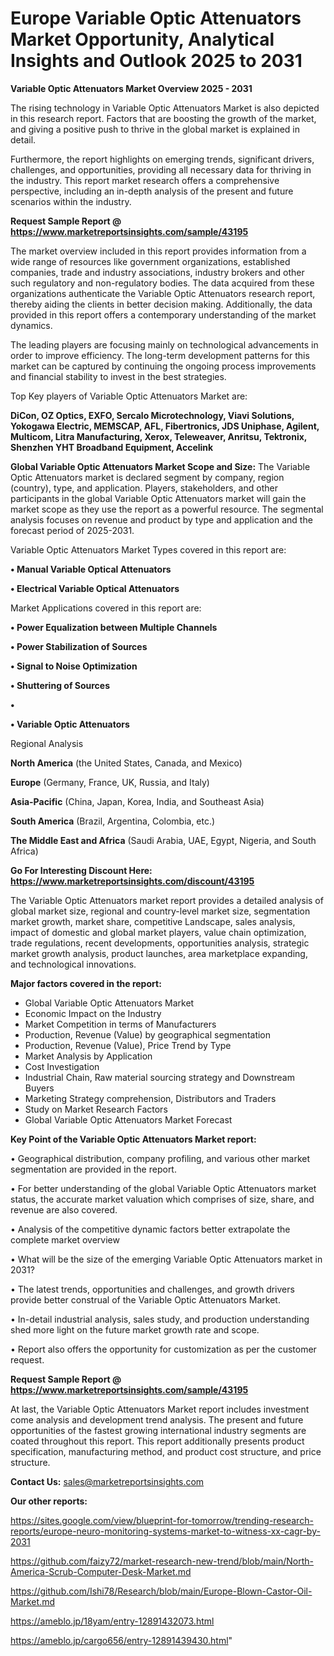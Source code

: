 # Europe Variable Optic Attenuators Market Opportunity, Analytical Insights and Outlook 2025 to 2031

<Strong> Variable Optic Attenuators Market Overview 2025 - 2031</strong>

The rising technology in Variable Optic Attenuators Market is also depicted in this research report. Factors that are boosting the growth of the market, and giving a positive push to thrive in the global market is explained in detail.

Furthermore, the report highlights on emerging trends, significant drivers, challenges, and opportunities, providing all necessary data for thriving in the industry. This report market research offers a comprehensive perspective, including an in-depth analysis of the present and future scenarios within the industry.

<strong>Request Sample Report @ <a href=https://www.marketreportsinsights.com/sample/43195>https://www.marketreportsinsights.com/sample/43195</a></strong>

The market overview included in this report provides information from a wide range of resources like government organizations, established companies, trade and industry associations, industry brokers and other such regulatory and non-regulatory bodies. The data acquired from these organizations authenticate the Variable Optic Attenuators research report, thereby aiding the clients in better decision making. Additionally, the data provided in this report offers a contemporary understanding of the market dynamics.

The leading players are focusing mainly on technological advancements in order to improve efficiency. The long-term development patterns for this market can be captured by continuing the ongoing process improvements and financial stability to invest in the best strategies.

Top Key players of Variable Optic Attenuators Market are:

<strong>DiCon, OZ Optics, EXFO, Sercalo Microtechnology, Viavi Solutions, Yokogawa Electric, MEMSCAP, AFL, Fibertronics, JDS Uniphase, Agilent, Multicom, Litra Manufacturing, Xerox, Teleweaver, Anritsu, Tektronix, Shenzhen YHT Broadband Equipment, Accelink</strong>

<strong><b>Global Variable Optic Attenuators Market Scope and Size:</b></strong>
The Variable Optic Attenuators market is declared segment by company, region (country), type, and application. Players, stakeholders, and other participants in the global Variable Optic Attenuators market will gain the market scope as they use the report as a powerful resource. The segmental analysis focuses on revenue and product by type and application and the forecast period of 2025-2031.

Variable Optic Attenuators Market Types covered in this report are:

<strong>•  Manual Variable Optical Attenuators

•  Electrical Variable Optical Attenuators</strong>

Market Applications covered in this report are:

<strong>•  Power Equalization between Multiple Channels

•  Power Stabilization of Sources

•  Signal to Noise Optimization

•  Shuttering of Sources

•  

•  Variable Optic Attenuators</strong> 

Regional Analysis

<strong>North America</strong> (the United States, Canada, and Mexico)

<strong>Europe</strong> (Germany, France, UK, Russia, and Italy)

<strong>Asia-Pacific</strong> (China, Japan, Korea, India, and Southeast Asia)

<strong>South America</strong> (Brazil, Argentina, Colombia, etc.)

<strong>The Middle East and Africa</strong> (Saudi Arabia, UAE, Egypt, Nigeria, and South Africa)

<strong>Go For Interesting Discount Here: <a href=https://www.marketreportsinsights.com/discount/43195>https://www.marketreportsinsights.com/discount/43195</a></strong>

The Variable Optic Attenuators market report provides a detailed analysis of global market size, regional and country-level market size, segmentation market growth, market share, competitive Landscape, sales analysis, impact of domestic and global market players, value chain optimization, trade regulations, recent developments, opportunities analysis, strategic market growth analysis, product launches, area marketplace expanding, and technological innovations.

<strong><b>Major factors covered in the report:</b></strong>
<ul>
  <li>Global Variable Optic Attenuators Market </li>
  <li>Economic Impact on the Industry</li>
  <li>Market Competition in terms of Manufacturers</li>
  <li>Production, Revenue (Value) by geographical segmentation</li>
  <li>Production, Revenue (Value), Price Trend by Type</li>
  <li>Market Analysis by Application</li>
  <li>Cost Investigation</li>
  <li>Industrial Chain, Raw material sourcing strategy and Downstream Buyers</li>
  <li>Marketing Strategy comprehension, Distributors and Traders</li>
  <li>Study on Market Research Factors</li>
  <li>Global Variable Optic Attenuators Market Forecast</li>
</ul>

<strong><b>Key Point of the Variable Optic Attenuators Market report:</b></strong>

• Geographical distribution, company profiling, and various other market segmentation are provided in the report.

• For better understanding of the global Variable Optic Attenuators market status, the accurate market valuation which comprises of size, share, and revenue are also covered.

• Analysis of the competitive dynamic factors better extrapolate the complete market overview

• What will be the size of the emerging Variable Optic Attenuators market in 2031?

• The latest trends, opportunities and challenges, and growth drivers provide better construal of the Variable Optic Attenuators Market.

• In-detail industrial analysis, sales study, and production understanding shed more light on the future market growth rate and scope.

• Report also offers the opportunity for customization as per the customer request.

<strong>Request Sample Report @ <a href=https://www.marketreportsinsights.com/sample/43195>https://www.marketreportsinsights.com/sample/43195</a></strong>

At last, the Variable Optic Attenuators Market report includes investment come analysis and development trend analysis. The present and future opportunities of the fastest growing international industry segments are coated throughout this report. This report additionally presents product specification, manufacturing method, and product cost structure, and price structure.

<strong>Contact Us:</strong>
sales@marketreportsinsights.com

<strong>Our other reports:</strong>

<a href=https://sites.google.com/view/blueprint-for-tomorrow/trending-research-reports/europe-neuro-monitoring-systems-market-to-witness-xx-cagr-by-2031>https://sites.google.com/view/blueprint-for-tomorrow/trending-research-reports/europe-neuro-monitoring-systems-market-to-witness-xx-cagr-by-2031</a>

<a href=https://github.com/faizy72/market-research-new-trend/blob/main/North-America-Scrub-Computer-Desk-Market.md>https://github.com/faizy72/market-research-new-trend/blob/main/North-America-Scrub-Computer-Desk-Market.md</a>

<a href=https://github.com/Ishi78/Research/blob/main/Europe-Blown-Castor-Oil-Market.md>https://github.com/Ishi78/Research/blob/main/Europe-Blown-Castor-Oil-Market.md</a>

<a href=https://ameblo.jp/18yam/entry-12891432073.html>https://ameblo.jp/18yam/entry-12891432073.html</a>

<a href=https://ameblo.jp/cargo656/entry-12891439430.html>https://ameblo.jp/cargo656/entry-12891439430.html</a>"

